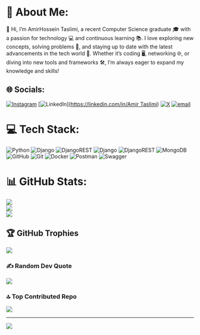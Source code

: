 # 💫 About Me:
👋 Hi, I’m AmirHossein Taslimi, a recent Computer Science graduate 🎓 with a passion for technology 💻 and continuous learning 📚. I love exploring new concepts, solving problems 🧩, and staying up to date with the latest advancements in the tech world 🚀. Whether it’s coding 🖥️, networking 🌐, or diving into new tools and frameworks 🛠️, I’m always eager to expand my knowledge and skills!


## 🌐 Socials:
[![Instagram](https://img.shields.io/badge/Instagram-%23E4405F.svg?logo=Instagram&logoColor=white)](https://instagram.com/amir.scheldon) [![LinkedIn](https://img.shields.io/badge/LinkedIn-%230077B5.svg?logo=linkedin&logoColor=white)]([https://linkedin.com/in/Amir Taslimi](https://www.linkedin.com/in/amir-taslimi-7ba053268/)) [![X](https://img.shields.io/badge/X-black.svg?logo=X&logoColor=white)](https://x.com/Scheldonism) [![email](https://img.shields.io/badge/Email-D14836?logo=gmail&logoColor=white)](mailto:amirtaslimi12@gmail.com) 

# 💻 Tech Stack:
![Python](https://img.shields.io/badge/python-3670A0?style=flat-square&logo=python&logoColor=ffdd54) ![Django](https://img.shields.io/badge/django-%23092E20.svg?style=flat-square&logo=django&logoColor=white) ![DjangoREST](https://img.shields.io/badge/DJANGO-REST-ff1709?style=flat-square&logo=django&logoColor=white&color=ff1709&labelColor=gray) ![Django](https://img.shields.io/badge/django-%23092E20.svg?style=flat-square&logo=django&logoColor=white) ![DjangoREST](https://img.shields.io/badge/DJANGO-REST-ff1709?style=flat-square&logo=django&logoColor=white&color=ff1709&labelColor=gray) ![MongoDB](https://img.shields.io/badge/MongoDB-%234ea94b.svg?style=flat-square&logo=mongodb&logoColor=white) ![GitHub](https://img.shields.io/badge/github-%23121011.svg?style=flat-square&logo=github&logoColor=white) ![Git](https://img.shields.io/badge/git-%23F05033.svg?style=flat-square&logo=git&logoColor=white) ![Docker](https://img.shields.io/badge/docker-%230db7ed.svg?style=flat-square&logo=docker&logoColor=white) ![Postman](https://img.shields.io/badge/Postman-FF6C37?style=flat-square&logo=postman&logoColor=white) ![Swagger](https://img.shields.io/badge/-Swagger-%23Clojure?style=flat-square&logo=swagger&logoColor=white)
# 📊 GitHub Stats:
![](https://github-readme-stats.vercel.app/api?username=AmirScheldon&theme=dark&hide_border=false&include_all_commits=true&count_private=false)<br/>
![](https://github-readme-streak-stats.herokuapp.com/?user=AmirScheldon&theme=dark&hide_border=false)<br/>
![](https://github-readme-stats.vercel.app/api/top-langs/?username=AmirScheldon&theme=dark&hide_border=false&include_all_commits=true&count_private=false&layout=compact)

## 🏆 GitHub Trophies
![](https://github-profile-trophy.vercel.app/?username=AmirScheldon&theme=radical&no-frame=false&no-bg=false&margin-w=4)

### ✍️ Random Dev Quote
![](https://quotes-github-readme.vercel.app/api?type=vetical&theme=dark)

### 🔝 Top Contributed Repo
![](https://github-contributor-stats.vercel.app/api?username=AmirScheldon&limit=5&theme=dark&combine_all_yearly_contributions=true)

---
[![](https://visitcount.itsvg.in/api?id=AmirScheldon&icon=2&color=1)](https://visitcount.itsvg.in)

<!-- Proudly created with GPRM ( https://gprm.itsvg.in ) -->

